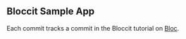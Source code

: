 ## Bloccit Sample App

Each commit tracks a commit in the Bloccit tutorial on [Bloc](https://www.bloc.io).

